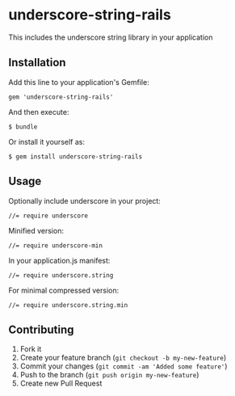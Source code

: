 # underscore-string-rails

This includes the underscore string library in your application

## Installation

Add this line to your application's Gemfile:

    gem 'underscore-string-rails'

And then execute:

    $ bundle

Or install it yourself as:

    $ gem install underscore-string-rails

## Usage

Optionally include underscore in your project:

`//= require underscore`

Minified version:

`//= require underscore-min`

In your application.js manifest:

`//= require underscore.string`

For minimal compressed version:

`//= require underscore.string.min`

## Contributing

1. Fork it
2. Create your feature branch (`git checkout -b my-new-feature`)
3. Commit your changes (`git commit -am 'Added some feature'`)
4. Push to the branch (`git push origin my-new-feature`)
5. Create new Pull Request

